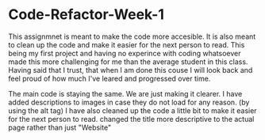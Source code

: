# Code-Refactor-Week-1
This assignmnet is meant to make the code more accesible. It is also meant to clean up the code and make it easier for the next person to read.
This being my first project and having no experince with coding whatsoever made this more challenging for me than the average student in this class. Having said that I trust, that when I am done this couse I will look back and feel proud of how much I've leared and progressed over time. 

The main code is staying the same. We are just making it clearer. I have added descriptions to images in case they do not load for any reason. (by using the alt tag)
I have also cleaned up the code a little bit to make it easier for the next person to read. 
changed the title more descriptive to the actual page rather than just "Website"